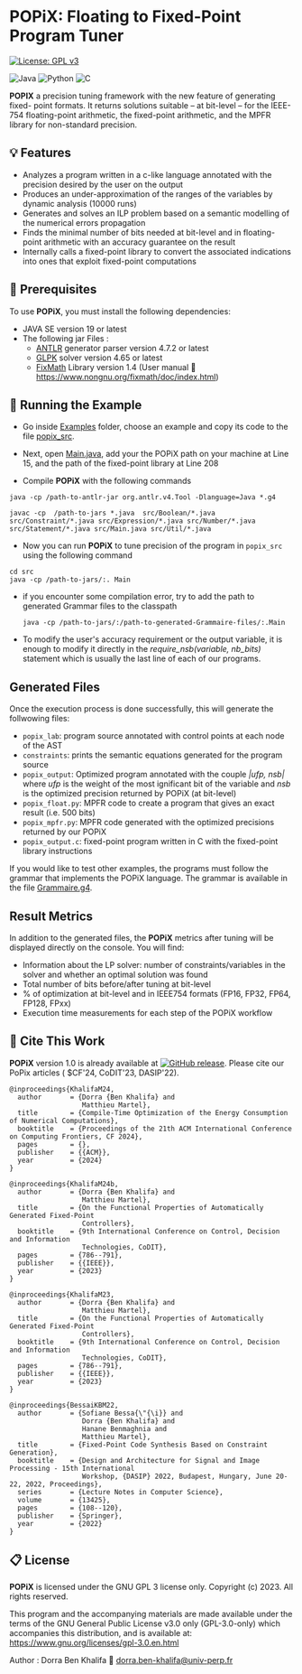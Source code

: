 # POPiX: Floating to Fixed-Point Program Tuner
[![License: GPL v3](https://img.shields.io/badge/License-GPLv3-blue.svg)](https://www.gnu.org/licenses/gpl-3.0)

![Java](https://img.shields.io/badge/java-%23ED8B00.svg?style=for-the-badge&logo=openjdk&logoColor=white) ![Python](https://img.shields.io/badge/python-3670A0?style=for-the-badge&logo=python&logoColor=ffdd54) ![C](https://img.shields.io/badge/c-%2300599C.svg?style=for-the-badge&logo=c&logoColor=white)


**POPIX** a precision tuning framework  with the new feature of generating fixed- point formats. It returns solutions suitable – at bit-level – for the IEEE-754 floating-point arithmetic, the fixed-point arithmetic, and the MPFR library for non-standard precision.


## :bulb: Features
 - Analyzes a program written in a c-like language annotated with the precision desired by the user on the output
 - Produces an under-approximation of the ranges of the variables by dynamic analysis (10000 runs)
 - Generates and solves an ILP problem based on a semantic modelling of the numerical errors propagation  
 - Finds the minimal number of bits needed at bit-level and in floating-point arithmetic with an accuracy guarantee on the result
 - Internally calls a fixed-point library to convert the associated indications into ones that exploit fixed-point computations

## :wrench: Prerequisites

To use **POPiX**, you must install the following dependencies:

- JAVA SE version 19 or latest 
- The following jar Files :
  - [ANTLR](https://www.antlr.org/download.html) generator parser version 4.7.2 or latest
  - [GLPK](https://glpk-java.sourceforge.net/gettingStarted.html) solver version 4.65 or latest 
  - [FixMath](http://download.savannah.nongnu.org/releases/fixmath/)  Library version 1.4 (User manual 🔗 https://www.nongnu.org/fixmath/doc/index.html)
 


## :hammer: Running the Example

   - Go inside [Examples](/Examples) folder, choose an example and copy its code to the file  [popix_src](/popix_src).
   - Next, open  [Main.java](/src/Main.java), add your the POPiX path on your machine at Line 15, and the path of the fixed-point library at Line 208 
   
   - Compile **POPiX** with the following commands

 ``` 
 java -cp /path-to-antlr-jar org.antlr.v4.Tool -Dlanguage=Java *.g4
  
javac -cp  /path-to-jars *.java  src/Boolean/*.java src/Constraint/*.java src/Expression/*.java src/Number/*.java src/Statement/*.java src/Main.java src/Util/*.java
```
-  Now you can run **POPiX** to tune precision of the program in  ```popix_src``` using the following command
 ```  
 cd src 
 java -cp /path-to-jars/:. Main
```

- if you encounter some compilation error, try to add the path to generated Grammar files to the classpath
    ``` 
    java -cp /path-to-jars/:/path-to-generated-Grammaire-files/:.Main
  ```

 - To modify the user's accuracy requirement or the output variable, it is enough to modify it directly in the *require_nsb(variable, nb_bits)* statement which is usually the last line of each of our programs. 
   

## Generated Files
Once the execution process is done successfully, this will generate the follwowing files:

-  ```popix_lab```:   program source annotated with control points at each node of the AST
-  ```constraints```: prints the semantic equations generated for the program source
-  ```popix_output```: Optimized program annotated with the couple *|ufp, nsb|* where *ufp* is the weight of the most ignificant bit of the variable and *nsb* is the optimized precision returned by POPiX (at bit-level)
- ```popix_float.py```: MPFR  code to create a program that gives an exact result   (i.e. 500 bits)
- ```popix_mpfr.py```: MPFR code generated with the optimized precisions returned by our POPiX
- ```popix_output.c```:  fixed-point program written in C with the fixed-point library instructions

If you would like to test other examples, the programs must follow the grammar that implements the POPiX language. The grammar is available in the file [Grammaire.g4](/Grammaire.g4).

## Result Metrics

In addition to the generated files, the **POPiX** metrics after tuning will be displayed directly on the console. You will find:
- Information about the LP solver: number of constraints/variables in the solver and whether an optimal solution was found 
- Total number of bits before/after tuning at bit-level
- % of optimization at bit-level and in IEEE754 formats (FP16, FP32, FP64, FP128, FPxx)
 - Execution time measurements for each step of the POPiX workflow

 ## :bookmark_tabs: Cite This Work
 
**POPiX** version 1.0 is already available at [![GitHub release](https://img.shields.io/github/release/Naereen/StrapDown.js.svg)](https://github.com/sbessai/popix).
Please cite our PoPix articles ( $CF'24, CoDIT'23, DASIP'22).
```
@inproceedings{KhalifaM24,
  author       = {Dorra {Ben Khalifa} and
                  Matthieu Martel},
  title        = {Compile-Time Optimization of the Energy Consumption of Numerical Computations},
  booktitle    = {Proceedings of the 21th ACM International Conference on Computing Frontiers, CF 2024},
  pages        = {},
  publisher    = {{ACM}},
  year         = {2024}
}

@inproceedings{KhalifaM24b,
  author       = {Dorra {Ben Khalifa} and
                  Matthieu Martel},
  title        = {On the Functional Properties of Automatically Generated Fixed-Point
                  Controllers},
  booktitle    = {9th International Conference on Control, Decision and Information
                  Technologies, CoDIT},
  pages        = {786--791},
  publisher    = {{IEEE}},
  year         = {2023}
}

@inproceedings{KhalifaM23,
  author       = {Dorra {Ben Khalifa} and
                  Matthieu Martel},
  title        = {On the Functional Properties of Automatically Generated Fixed-Point
                  Controllers},
  booktitle    = {9th International Conference on Control, Decision and Information
                  Technologies, CoDIT},
  pages        = {786--791},
  publisher    = {{IEEE}},
  year         = {2023}
}

@inproceedings{BessaiKBM22,
  author       = {Sofiane Bessa{\"{\i}} and
                  Dorra {Ben Khalifa} and
                  Hanane Benmaghnia and
                  Matthieu Martel},
  title        = {Fixed-Point Code Synthesis Based on Constraint Generation},
  booktitle    = {Design and Architecture for Signal and Image Processing - 15th International
                  Workshop, {DASIP} 2022, Budapest, Hungary, June 20-22, 2022, Proceedings},
  series       = {Lecture Notes in Computer Science},
  volume       = {13425},
  pages        = {108--120},
  publisher    = {Springer},
  year         = {2022}
}

```

## :clipboard: License

**POPiX** is licensed under the GNU GPL 3 license only.
Copyright (c) 2023. All rights reserved.

This program and the accompanying materials are made available under the terms of the GNU General Public License v3.0 only (GPL-3.0-only) which accompanies this
distribution, and is available at: https://www.gnu.org/licenses/gpl-3.0.en.html

Author : Dorra Ben Khalifa :email: dorra.ben-khalifa@univ-perp.fr
